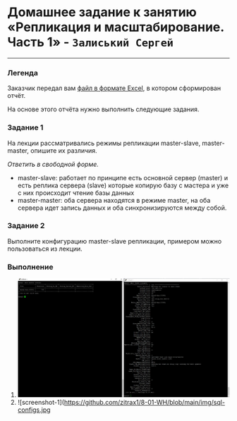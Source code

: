 # Домашнее задание к занятию «Репликация и масштабирование. Часть 1» - `Залиський Сергей`
   

---

### Легенда

Заказчик передал вам [файл в формате Excel](https://github.com/netology-code/sdb-homeworks/blob/main/resources/hw-12-1.xlsx), в котором сформирован отчёт. 

На основе этого отчёта нужно выполнить следующие задания.

### Задание 1

На лекции рассматривались режимы репликации master-slave, master-master, опишите их различия.

*Ответить в свободной форме.*

- master-slave: работает по принципе есть основной сервер (master) и есть реплика сервера (slave) которые копирую базу с мастера и уже с них происходит чтение базы данных
- master-master: оба сервера находятся в режиме mаster, на оба сервера идет запись данных и оба синхронизируются между собой.


### Задание 2

Выполните конфигурацию master-slave репликации, примером можно пользоваться из лекции.


### Выполнение

1. ![screenshot-1](https://github.com/zitrax1/8-01-WH/blob/main/img/sqlmaster-slave.jpg)
1. ![screenshot-1](https://github.com/zitrax1/8-01-WH/blob/main/img/sql-configs.jpg


